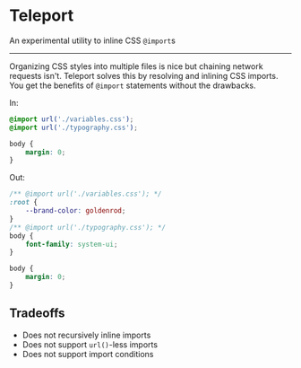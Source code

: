 # Teleport

An experimental utility to inline CSS `@import`s

---

Organizing CSS styles into multiple files is nice but chaining network requests isn't. Teleport solves this by resolving and inlining CSS imports. You get the benefits of `@import` statements without the drawbacks.

In:

```css
@import url('./variables.css');
@import url('./typography.css');

body {
    margin: 0;
}
```

Out:

```css
/** @import url('./variables.css'); */
:root {
    --brand-color: goldenrod;
}
/** @import url('./typography.css'); */
body {
    font-family: system-ui;
}

body {
    margin: 0;
}
```

## Tradeoffs

- Does not recursively inline imports
- Does not support `url()`-less imports
- Does not support import conditions
